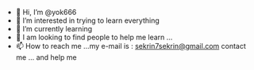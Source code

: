 - 👋 Hi, I’m @yok666
- 👀 I’m interested in trying to learn everything
- 🌱 I’m currently learning 
- 💞️ I am looking to find people to help me learn ...
- 📫 How to reach me ...my e-mail is : sekrin7sekrin@gmail.com
contact me ... and help me

<!---
yok666/yok666 is a ✨ special ✨ repository because its `README.md` (this file) appears on your GitHub profile.
You can click the Preview link to take a look at your changes.
--->
